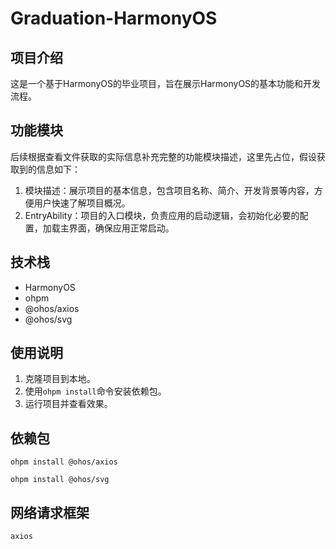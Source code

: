 # Graduation-HarmonyOS
## 项目介绍
这是一个基于HarmonyOS的毕业项目，旨在展示HarmonyOS的基本功能和开发流程。

## 功能模块
后续根据查看文件获取的实际信息补充完整的功能模块描述，这里先占位，假设获取到的信息如下：
1. 模块描述：展示项目的基本信息，包含项目名称、简介、开发背景等内容，方便用户快速了解项目概况。
2. EntryAbility：项目的入口模块，负责应用的启动逻辑，会初始化必要的配置，加载主界面，确保应用正常启动。

## 技术栈
- HarmonyOS
- ohpm
- @ohos/axios
- @ohos/svg

## 使用说明
1. 克隆项目到本地。
2. 使用`ohpm install`命令安装依赖包。
3. 运行项目并查看效果。

## 依赖包
`ohpm install @ohos/axios`

`ohpm install @ohos/svg`

## 网络请求框架
`axios`

